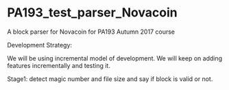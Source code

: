 # PA193_test_parser_Novacoin
A block parser for Novacoin for PA193 Autumn 2017 course



Development Strategy:

We will be using incremental model of development.
We will keep on adding features incrementally and testing it.

Stage1: detect magic number and file size and say if block is valid or not.